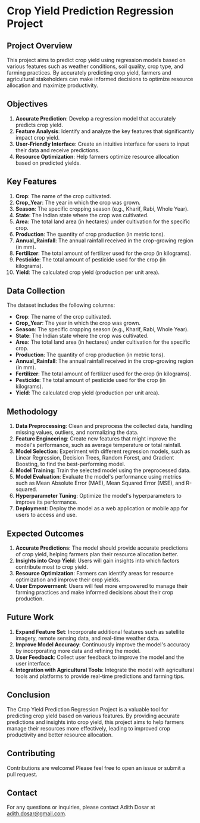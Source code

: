 # Crop Yield Prediction Regression Project

## Project Overview
This project aims to predict crop yield using regression models based on various features such as weather conditions, soil quality, crop type, and farming practices. By accurately predicting crop yield, farmers and agricultural stakeholders can make informed decisions to optimize resource allocation and maximize productivity.

## Objectives
1. **Accurate Prediction**: Develop a regression model that accurately predicts crop yield.
2. **Feature Analysis**: Identify and analyze the key features that significantly impact crop yield.
3. **User-Friendly Interface**: Create an intuitive interface for users to input their data and receive predictions.
4. **Resource Optimization**: Help farmers optimize resource allocation based on predicted yields.

## Key Features
1. **Crop**: The name of the crop cultivated.
2. **Crop_Year**: The year in which the crop was grown.
3. **Season**: The specific cropping season (e.g., Kharif, Rabi, Whole Year).
4. **State**: The Indian state where the crop was cultivated.
5. **Area**: The total land area (in hectares) under cultivation for the specific crop.
6. **Production**: The quantity of crop production (in metric tons).
7. **Annual_Rainfall**: The annual rainfall received in the crop-growing region (in mm).
8. **Fertilizer**: The total amount of fertilizer used for the crop (in kilograms).
9. **Pesticide**: The total amount of pesticide used for the crop (in kilograms).
10. **Yield**: The calculated crop yield (production per unit area).

## Data Collection
The dataset includes the following columns:
- **Crop**: The name of the crop cultivated.
- **Crop_Year**: The year in which the crop was grown.
- **Season**: The specific cropping season (e.g., Kharif, Rabi, Whole Year).
- **State**: The Indian state where the crop was cultivated.
- **Area**: The total land area (in hectares) under cultivation for the specific crop.
- **Production**: The quantity of crop production (in metric tons).
- **Annual_Rainfall**: The annual rainfall received in the crop-growing region (in mm).
- **Fertilizer**: The total amount of fertilizer used for the crop (in kilograms).
- **Pesticide**: The total amount of pesticide used for the crop (in kilograms).
- **Yield**: The calculated crop yield (production per unit area).

## Methodology
1. **Data Preprocessing**: Clean and preprocess the collected data, handling missing values, outliers, and normalizing the data.
2. **Feature Engineering**: Create new features that might improve the model's performance, such as average temperature or total rainfall.
3. **Model Selection**: Experiment with different regression models, such as Linear Regression, Decision Trees, Random Forest, and Gradient Boosting, to find the best-performing model.
4. **Model Training**: Train the selected model using the preprocessed data.
5. **Model Evaluation**: Evaluate the model's performance using metrics such as Mean Absolute Error (MAE), Mean Squared Error (MSE), and R-squared.
6. **Hyperparameter Tuning**: Optimize the model's hyperparameters to improve its performance.
7. **Deployment**: Deploy the model as a web application or mobile app for users to access and use.

## Expected Outcomes
1. **Accurate Predictions**: The model should provide accurate predictions of crop yield, helping farmers plan their resource allocation better.
2. **Insights into Crop Yield**: Users will gain insights into which factors contribute most to crop yield.
3. **Resource Optimization**: Farmers can identify areas for resource optimization and improve their crop yields.
4. **User Empowerment**: Users will feel more empowered to manage their farming practices and make informed decisions about their crop production.

## Future Work
1. **Expand Feature Set**: Incorporate additional features such as satellite imagery, remote sensing data, and real-time weather data.
2. **Improve Model Accuracy**: Continuously improve the model's accuracy by incorporating more data and refining the model.
3. **User Feedback**: Collect user feedback to improve the model and the user interface.
4. **Integration with Agricultural Tools**: Integrate the model with agricultural tools and platforms to provide real-time predictions and farming tips.

## Conclusion
The Crop Yield Prediction Regression Project is a valuable tool for predicting crop yield based on various features. By providing accurate predictions and insights into crop yield, this project aims to help farmers manage their resources more effectively, leading to improved crop productivity and better resource allocation.

## Contributing
Contributions are welcome! Please feel free to open an issue or submit a pull request.

## Contact
For any questions or inquiries, please contact Adith Dosar at adith.dosar@gmail.com.

